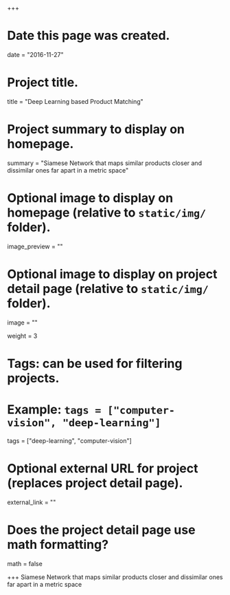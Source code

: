 +++
# Date this page was created.
date = "2016-11-27"

# Project title.
title = "Deep Learning based Product Matching"

# Project summary to display on homepage.
summary = "Siamese Network that maps similar products closer and dissimilar ones far apart in a metric space"

# Optional image to display on homepage (relative to `static/img/` folder).
image_preview = ""

# Optional image to display on project detail page (relative to `static/img/` folder).
image = ""

weight = 3

# Tags: can be used for filtering projects.
# Example: `tags = ["computer-vision", "deep-learning"]`
tags = ["deep-learning", "computer-vision"]

# Optional external URL for project (replaces project detail page).
external_link = ""

# Does the project detail page use math formatting?
math = false

+++
Siamese Network that maps similar products closer and dissimilar ones far apart in a metric space

